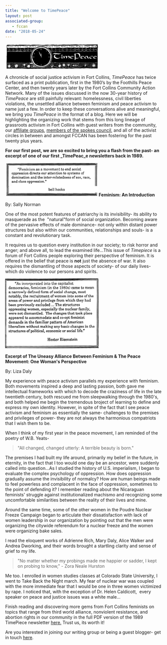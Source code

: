 ```yaml
---
title: "Welcome to TimePeace"
layout: post
associated-group:
   - fccan
date: "2018-05-24"
---
```


[![](media/TimePeaceMasthead-300x82.jpg)](http://fccan.org/uncategorized/coming-soon/attachment/timepeacemasthead/)

A chronicle of social justice activism in Fort Collins, _TimePeace_ has twice surfaced as a print publication, first in the 1980’s by the Foothills Peace Center, and then twenty years later by the Fort Collins Community Action Network. Many of the issues discussed in the now 30-year history of _TimePeace_ are still painfully relevant: homelessness, civil liberties violations, the unsettled alliance between feminism and peace activism to name just a few. In order to keep these conversations alive and meaningful, we bring you _TimePeace_ in the format of a blog. Here we will be highlighting the organizing work that stems from this long lineage of grassroots activism in Fort Collins with guest writers from the community, our [affiliate groups](http://fccan.org/affiliates/), [members of the spokes council](http://fccan.org/meet-us/), and all of the activist circles in between and amongst FCCAN has been fostering for the past twenty plus years.

**For our first post, we are so excited to bring you a flash from the past- an excerpt of one of our first _TimePeac_e newsletters back in 1989.**

**[![](media/clip-from-TimePiece-1989-300x108.png)](http://fccan.org/uncategorized/coming-soon/attachment/clip-from-timepiece-1989/)Feminism: An Introduction**

By: Sally Norman

One of the most potent features of patriarchy is its invisibility- its ability to masquerade as the  "natural"form of social organization. Becoming aware of the pervasive effects of male dominance- not only within distant power structures but also within our communities, relationships and souls- is a constant and revolutionary task.

It requires us to question every institution in our society; to risk horror and anger; and above all, to lead the examined life...This issue of _Timepiece_ is a forum of Fort Collins people exploring their perspective of feminism. It is offered in the belief that peace is **not** just the absence of war. It also requires the dismantling of those aspects of society- of our daily lives- which do violence to our persons and spirits.

![](media/clip-2-from-timepiece-1989-300x224.png)

**Excerpt of The Uneasy Alliance Between Feminism & The Peace Movement: One Woman's Perspective**

By: Liza Daly

My experience with peace activism parallels my experience with feminism. Both movements inspired a deep and lasting passion, both gave me intellectual frameworks with which to decode the craziness of life in the late twentieth century, both rescued me from sleepwalking through the 1980's, and both helped me begin the tremendous broject of learning to define and express my own identity. However, in spite of the fact that I see peace activism and feminism as essentially the same- challenges to the premises and privileges of power- they are not always the harmonious compatriots that I wish them to be.

When I think of my first year in the peace movement, I am reminded of the poetry of W.B. Yeats-

> "All changed, changed utterly: A terrible beauty is born."

The premises I had built my life around, primarily my belief in the future, in eternity, in the fact that I too would one day be an ancestor, were suddenly called into question...As I studied the history of U.S. imperialism, I began to evaluate the complex psychology of oppression. How does oppression gradually assume the invisibility of normalcy? How are human beings made to feel powerless and complacent in the face of oppression, sometimes to the point of defending it? I remember reading about the Nicaraguan feminists' struggle against institutionalized machismo and recognizing some uncomfortable similarities between the reality of their lives and mine.

Around the same time, some of the other women in the Poudre Nuclear Freeze Campaign began to articulate their dissatisfaction with lack of women leadership in our organization by pointing out that the men were organizing the citywide referendum for a nuclear freeze and the women were organizing bake sales.

I read the eloquent works of Adrienne Rich, Mary Daly, Alice Walker and Andrea Dworking, and their words brought a startling clarity and sense of grief to my life.

> "No matter whether my probings made me happier or sadder, I kept on probing to know," - Zora Neale Hurston

Me too. I enrolled in women studies classes at Colorado State University, I went to Take Back the Night march. My fear of nuclear war was coupled with the more immediate fear that I would be one in three women victimized by rape. I noticed that, with the exception of Dr. Helen Caldicott,  every speaker on peace and justice issues was a white male...

Finish reading and discovering more gems from Fort Collins feminists on topics that range from third world alliance, nonviolent resistance, and abortion rights in our community in the full PDF version of the 1989 TimePiece newsletter [here.](http://fccan.org/uncategorized/coming-soon/attachment/feminism-timepeace-1989-compressed/) Trust us, its worth it!

Are you interested in joining our writing group or being a guest blogger- get in touch [here](http://fccan.org/contact/).
